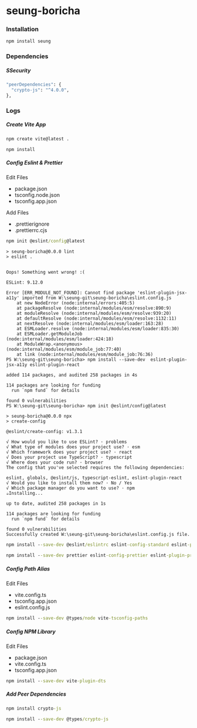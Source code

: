 # seung-boricha

### Installation

```cmd
npm install seung
```

### Dependencies

##### SSecurity

```cmd
"peerDependencies": {
  "crypto-js": "^4.0.0",
},
```

### Logs

##### Create Vite App

```cmd
npm create vite@latest .
```

```cmd
npm install
```

##### Config Eslint & Prettier

Edit Files
- package.json
- tsconfig.node.json
- tsconfig.app.json

Add Files
- .prettierignore
- .prettierrc.cjs

```cmd
npm init @eslint/config@latest
```

```
> seung-boricha@0.0.0 lint
> eslint .


Oops! Something went wrong! :(

ESLint: 9.12.0

Error [ERR_MODULE_NOT_FOUND]: Cannot find package 'eslint-plugin-jsx-a11y' imported from W:\seung-git\seung-boricha\eslint.config.js
    at new NodeError (node:internal/errors:405:5)
    at packageResolve (node:internal/modules/esm/resolve:890:9)
    at moduleResolve (node:internal/modules/esm/resolve:939:20)
    at defaultResolve (node:internal/modules/esm/resolve:1132:11)
    at nextResolve (node:internal/modules/esm/loader:163:28)
    at ESMLoader.resolve (node:internal/modules/esm/loader:835:30)
    at ESMLoader.getModuleJob (node:internal/modules/esm/loader:424:18)
    at ModuleWrap.<anonymous> (node:internal/modules/esm/module_job:77:40)
    at link (node:internal/modules/esm/module_job:76:36)
PS W:\seung-git\seung-boricha> npm install --save-dev  eslint-plugin-jsx-a11y eslint-plugin-react                      

added 114 packages, and audited 258 packages in 4s

114 packages are looking for funding
  run `npm fund` for details

found 0 vulnerabilities
PS W:\seung-git\seung-boricha> npm init @eslint/config@latest

> seung-boricha@0.0.0 npx
> create-config

@eslint/create-config: v1.3.1

√ How would you like to use ESLint? · problems
√ What type of modules does your project use? · esm
√ Which framework does your project use? · react
√ Does your project use TypeScript? · typescript
√ Where does your code run? · browser
The config that you've selected requires the following dependencies:

eslint, globals, @eslint/js, typescript-eslint, eslint-plugin-react
√ Would you like to install them now? · No / Yes
√ Which package manager do you want to use? · npm
☕️Installing...

up to date, audited 258 packages in 1s

114 packages are looking for funding
  run `npm fund` for details

found 0 vulnerabilities
Successfully created W:\seung-git\seung-boricha\eslint.config.js file.
```

```cmd
npm install --save-dev @eslint/eslintrc eslint-config-standard eslint-plugin-jsx-a11y
```

```cmd
npm install --save-dev prettier eslint-config-prettier eslint-plugin-prettier
```

##### Config Path Alias

Edit Files
- vite.config.ts
- tsconfig.app.json
- eslint.config.js

```cmd
npm install --save-dev @types/node vite-tsconfig-paths
```

##### Config NPM Library

Edit Files
- package.json
- vite.config.ts
- tsconfig.app.json

```cmd
npm install --save-dev vite-plugin-dts
```

##### Add Peer Dependencies

```cmd
npm install crypto-js
```

```cmd
npm install --save-dev @types/crypto-js
```
